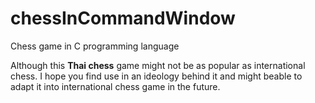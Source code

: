 # chessInCommandWindow
Chess game in C programming language


Although this **Thai chess** game might not be as popular as international chess.
I hope you find use in an ideology behind it and might beable to adapt it into international chess game in the future.

